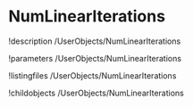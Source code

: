 <!-- MOOSE Documentation Stub: Remove this when content is added. -->

# NumLinearIterations
!description /UserObjects/NumLinearIterations

!parameters /UserObjects/NumLinearIterations

!listingfiles /UserObjects/NumLinearIterations

!childobjects /UserObjects/NumLinearIterations

